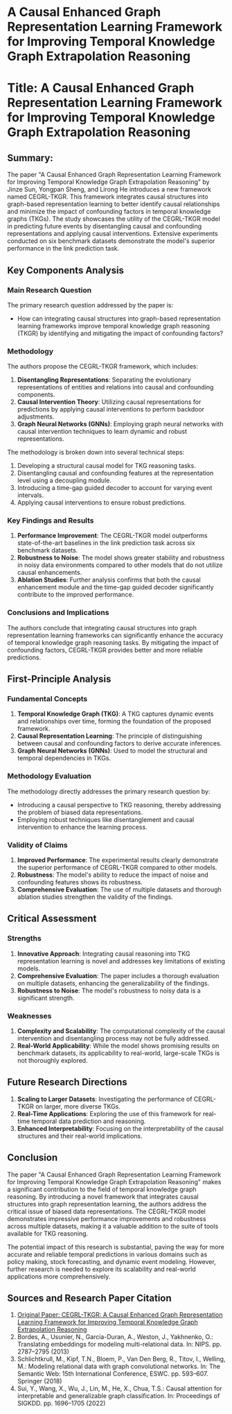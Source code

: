# A Causal Enhanced Graph Representation Learning Framework for Improving Temporal Knowledge Graph Extrapolation Reasoning

# Title: A Causal Enhanced Graph Representation Learning Framework for Improving Temporal Knowledge Graph Extrapolation Reasoning

## Summary:
The paper "A Causal Enhanced Graph Representation Learning Framework for Improving Temporal Knowledge Graph Extrapolation Reasoning" by Jinze Sun, Yongpan Sheng, and Lirong He introduces a new framework named CEGRL-TKGR. This framework integrates causal structures into graph-based representation learning to better identify causal relationships and minimize the impact of confounding factors in temporal knowledge graphs (TKGs). The study showcases the utility of the CEGRL-TKGR model in predicting future events by disentangling causal and confounding representations and applying causal interventions. Extensive experiments conducted on six benchmark datasets demonstrate the model's superior performance in the link prediction task. 

## Key Components Analysis

### Main Research Question
The primary research question addressed by the paper is:
- How can integrating causal structures into graph-based representation learning frameworks improve temporal knowledge graph reasoning (TKGR) by identifying and mitigating the impact of confounding factors?

### Methodology

The authors propose the CEGRL-TKGR framework, which includes:
1. **Disentangling Representations**: Separating the evolutionary representations of entities and relations into causal and confounding components.
2. **Causal Intervention Theory**: Utilizing causal representations for predictions by applying causal interventions to perform backdoor adjustments.
3. **Graph Neural Networks (GNNs)**: Employing graph neural networks with causal intervention techniques to learn dynamic and robust representations.

The methodology is broken down into several technical steps:
1. Developing a structural causal model for TKG reasoning tasks.
2. Disentangling causal and confounding features at the representation level using a decoupling module.
3. Introducing a time-gap guided decoder to account for varying event intervals.
4. Applying causal interventions to ensure robust predictions.

### Key Findings and Results

1. **Performance Improvement**: The CEGRL-TKGR model outperforms state-of-the-art baselines in the link prediction task across six benchmark datasets.
2. **Robustness to Noise**: The model shows greater stability and robustness in noisy data environments compared to other models that do not utilize causal enhancements.
3. **Ablation Studies**: Further analysis confirms that both the causal enhancement module and the time-gap guided decoder significantly contribute to the improved performance.

### Conclusions and Implications

The authors conclude that integrating causal structures into graph representation learning frameworks can significantly enhance the accuracy of temporal knowledge graph reasoning tasks. By mitigating the impact of confounding factors, CEGRL-TKGR provides better and more reliable predictions.

## First-Principle Analysis

### Fundamental Concepts

1. **Temporal Knowledge Graph (TKG)**: A TKG captures dynamic events and relationships over time, forming the foundation of the proposed framework.
2. **Causal Representation Learning**: The principle of distinguishing between causal and confounding factors to derive accurate inferences.
3. **Graph Neural Networks (GNNs)**: Used to model the structural and temporal dependencies in TKGs.

### Methodology Evaluation

The methodology directly addresses the primary research question by:
- Introducing a causal perspective to TKG reasoning, thereby addressing the problem of biased data representations.
- Employing robust techniques like disentanglement and causal intervention to enhance the learning process.

### Validity of Claims

1. **Improved Performance**: The experimental results clearly demonstrate the superior performance of CEGRL-TKGR compared to other models.
2. **Robustness**: The model's ability to reduce the impact of noise and confounding features shows its robustness.
3. **Comprehensive Evaluation**: The use of multiple datasets and thorough ablation studies strengthen the validity of the findings.

## Critical Assessment

### Strengths

1. **Innovative Approach**: Integrating causal reasoning into TKG representation learning is novel and addresses key limitations of existing models.
2. **Comprehensive Evaluation**: The paper includes a thorough evaluation on multiple datasets, enhancing the generalizability of the findings.
3. **Robustness to Noise**: The model's robustness to noisy data is a significant strength.

### Weaknesses

1. **Complexity and Scalability**: The computational complexity of the causal intervention and disentangling process may not be fully addressed.
2. **Real-World Applicability**: While the model shows promising results on benchmark datasets, its applicability to real-world, large-scale TKGs is not thoroughly explored.

## Future Research Directions

1. **Scaling to Larger Datasets**: Investigating the performance of CEGRL-TKGR on larger, more diverse TKGs.
2. **Real-Time Applications**: Exploring the use of this framework for real-time temporal data prediction and reasoning.
3. **Enhanced Interpretability**: Focusing on the interpretability of the causal structures and their real-world implications.

## Conclusion

The paper "A Causal Enhanced Graph Representation Learning Framework for Improving Temporal Knowledge Graph Extrapolation Reasoning" makes a significant contribution to the field of temporal knowledge graph reasoning. By introducing a novel framework that integrates causal structures into graph representation learning, the authors address the critical issue of biased data representations. The CEGRL-TKGR model demonstrates impressive performance improvements and robustness across multiple datasets, making it a valuable addition to the suite of tools available for TKG reasoning. 

The potential impact of this research is substantial, paving the way for more accurate and reliable temporal predictions in various domains such as policy making, stock forecasting, and dynamic event modeling. However, further research is needed to explore its scalability and real-world applications more comprehensively.

## Sources and Research Paper Citation

1. [Original Paper: CEGRL-TKGR: A Causal Enhanced Graph Representation Learning Framework for Improving Temporal Knowledge Graph Extrapolation Reasoning](https://github.com/kingler/mabos-research-papers/blob/main/research-papers/Ontology%20and%20Goal%20Model%20in%20Designing%20BDI%20Multi-Agent%20Systems.pdf)
2. Bordes, A., Usunier, N., Garcia-Duran, A., Weston, J., Yakhnenko, O.: Translating embeddings for modeling multi-relational data. In: NIPS. pp. 2787–2795 (2013)
3. Schlichtkrull, M., Kipf, T.N., Bloem, P., Van Den Berg, R., Titov, I., Welling, M.: Modeling relational data with graph convolutional networks. In: The Semantic Web: 15th International Conference, ESWC. pp. 593–607. Springer (2018)
4. Sui, Y., Wang, X., Wu, J., Lin, M., He, X., Chua, T.S.: Causal attention for interpretable and generalizable graph classification. In: Proceedings of SIGKDD. pp. 1696–1705 (2022)